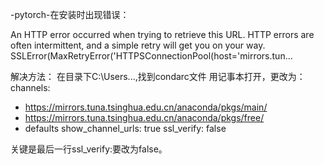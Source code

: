 -pytorch-在安装时出现错误：

An HTTP error occurred when trying to retrieve this URL. 
HTTP errors are often intermittent, and a simple retry will get you on your way. 
SSLError(MaxRetryError('HTTPSConnectionPool(host=\'mirrors.tun...

解决方法：
在目录下C:\Users\...,找到condarc文件
用记事本打开，更改为：
channels:
  - https://mirrors.tuna.tsinghua.edu.cn/anaconda/pkgs/main/
  - https://mirrors.tuna.tsinghua.edu.cn/anaconda/pkgs/free/
  - defaults
show_channel_urls: true
ssl_verify: false

关键是最后一行ssl_verify:要改为false。
